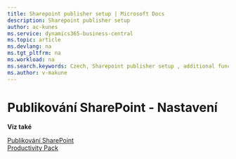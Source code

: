 ```yaml
---
title: Sharepoint publisher setup | Microsoft Docs
description: Sharepoint publisher setup
author: ac-kunes
ms.service: dynamics365-business-central
ms.topic: article
ms.devlang: na
ms.tgt_pltfrm: na
ms.workload: na
ms.search.keywords: Czech, Sharepoint publisher setup , additional functions
ms.author: v-makune
---
```

# Publikování SharePoint - Nastavení

**Viz také**

[Publikování SharePoint](ac-sharepoint-publisher.md)  
[Productivity Pack](ac-productivity-pack.md)
